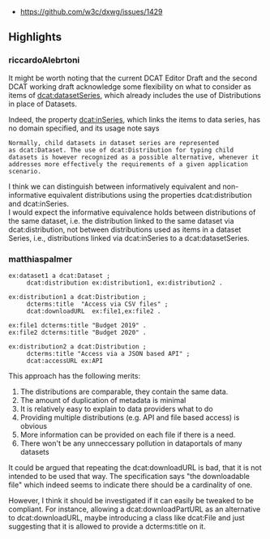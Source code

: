 
- https://github.com/w3c/dxwg/issues/1429

## Highlights

### riccardoAlebrtoni

It might be worth noting that the current DCAT Editor Draft and the second DCAT working draft acknowledge some flexibility on what to consider as items of [dcat:datasetSeries](https://www.w3.org/TR/2021/WD-vocab-dcat-3-20210504/#Class:Dataset_Series), which already includes the use of Distributions in place of Datasets.

Indeed, the property [dcat:inSeries](https://www.w3.org/TR/2021/WD-vocab-dcat-3-20210504/#Property:dataset_in_series), which links the items to data series, has no domain specified, and its usage note says

`Normally, child datasets in dataset series are represented as dcat:Dataset. The use of dcat:Distribution for typing child datasets is however recognized as a possible alternative, whenever it addresses more effectively the requirements of a given application scenario.`

I think we can distinguish between informatively equivalent and non-informative equivalent distributions using the properties dcat:distribution and dcat:inSeries.  
I would expect the informative equivalence holds between distributions of the same dataset, i.e. the distribution linked to the same dataset via dcat:distribution, not between distributions used as items in a dataset Series, i.e., distributions linked via dcat:inSeries to a dcat:datasetSeries.

### matthiaspalmer

```turtle
ex:dataset1 a dcat:Dataset ;
     dcat:distribution ex:distribution1, ex:distribution2 .

ex:distribution1 a dcat:Distribution ;
     dcterms:title  "Access via CSV files" ;
     dcat:downloadURL  ex:file1,ex:file2 .

ex:file1 dcterms:title "Budget 2019" .
ex:file2 dcterms:title "Budget 2020" .

ex:distribution2 a dcat:Distribution ;
     dcterms:title "Access via a JSON based API" ;
     dcat:accessURL ex:API
```

This approach has the following merits:

1.  The distributions are comparable, they contain the same data.
2.  The amount of duplication of metadata is minimal
3.  It is relatively easy to explain to data providers what to do
4.  Providing multiple distributions (e.g. API and file based access) is obvious
5.  More information can be provided on each file if there is a need.
6.  There won't be any unneccessary pollution in dataportals of many datasets

It could be argued that repeating the dcat:downloadURL is bad, that it is not intended to be used that way. The specification says "the downloadable file" which indeed seems to indicate there should be a cardinality of one.

However, I think it should be investigated if it can easily be tweaked to be compliant.
For instance, allowing a dcat:downloadPartURL as an alternative to dcat:downloadURL, maybe introducing a class like dcat:File and just suggesting that it is allowed to provide a dcterms:title on it.